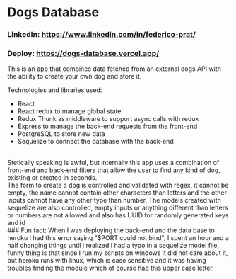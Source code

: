 # Dogs Database

### LinkedIn: https://www.linkedin.com/in/federico-prat/
### Deploy: https://dogs-database.vercel.app/

This is an app that combines data fetched from an external dogs API with the ability to create your own dog and store it. <br>

Technologies and libraries used: <br>
  - React <br>
  - React redux to manage global state <br>
  - Redux Thunk as middleware to support async calls with redux <br>
  - Express to manage the back-end requests from the front-end
  - PostgreSQL to store new data <br>
  - Sequelize to connect the database with the back-end <br>
<br>
Stetically speaking is awful, but internally this app uses a combination of front-end and back-end filters that allow the user to find any kind of dog, existing or created in seconds. <br>
  The form to create a dog is controlled and validated with regex,  it cannot be empty, the name cannot contain other characters than letters and the other inputs cannot have any other type than number.
  The models created with sequelize are also controlled, empty inputs or anything different than letters or numbers are not allowed and also has UUID for randomly generated keys and id
<br>
### Fun fact: 
When I was deploying the back-end and the data base to heroku I had this error saying "$PORT could not bind", I spent an hour and a half changing things until I realized I had a typo in a sequelize model file, funny thing is that since I run my scripts on windows it did not care about it, but heroku runs with linux, which is case sensitive and it was having troubles finding the module which of course had this upper case letter.
